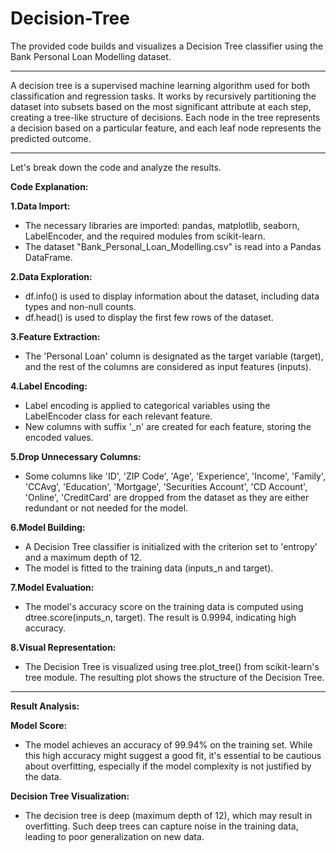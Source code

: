 # Decision-Tree

The provided code builds and visualizes a Decision Tree classifier using the Bank Personal Loan Modelling dataset.

---

A decision tree is a supervised machine learning algorithm used for both classification and regression tasks. It works by recursively partitioning the dataset into subsets based on the most significant attribute at each step, creating a tree-like structure of decisions. Each node in the tree represents a decision based on a particular feature, and each leaf node represents the predicted outcome.

---

 Let's break down the code and analyze the results.

**Code Explanation:**

**1.Data Import:**

* The necessary libraries are imported: pandas, matplotlib, seaborn, LabelEncoder, and the required modules from scikit-learn.
* The dataset "Bank_Personal_Loan_Modelling.csv" is read into a Pandas DataFrame.

**2.Data Exploration:**

* df.info() is used to display information about the dataset, including data types and non-null counts.
* df.head() is used to display the first few rows of the dataset.

**3.Feature Extraction:**

* The 'Personal Loan' column is designated as the target variable (target), and the rest of the columns are considered as input features (inputs).

**4.Label Encoding:**

* Label encoding is applied to categorical variables using the LabelEncoder class for each relevant feature.
* New columns with suffix '_n' are created for each feature, storing the encoded values.

**5.Drop Unnecessary Columns:**

* Some columns like 'ID', 'ZIP Code', 'Age', 'Experience', 'Income', 'Family', 'CCAvg', 'Education', 'Mortgage', 'Securities Account', 'CD Account', 'Online', 'CreditCard' are dropped from the dataset as they are either redundant or not needed for the model.

**6.Model Building:**

* A Decision Tree classifier is initialized with the criterion set to 'entropy' and a maximum depth of 12.
* The model is fitted to the training data (inputs_n and target).

**7.Model Evaluation:**

* The model's accuracy score on the training data is computed using dtree.score(inputs_n, target). The result is 0.9994, indicating high accuracy.

**8.Visual Representation:**

* The Decision Tree is visualized using tree.plot_tree() from scikit-learn's tree module. The resulting plot shows the structure of the Decision Tree.

---

**Result Analysis:**

**Model Score:**

* The model achieves an accuracy of 99.94% on the training set. While this high accuracy might suggest a good fit, it's essential to be cautious about overfitting, especially if the model complexity is not justified by the data.

**Decision Tree Visualization:**

* The decision tree is deep (maximum depth of 12), which may result in overfitting. Such deep trees can capture noise in the training data, leading to poor generalization on new data.
